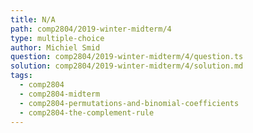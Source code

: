 ```yaml
---
title: N/A
path: comp2804/2019-winter-midterm/4
type: multiple-choice
author: Michiel Smid
question: comp2804/2019-winter-midterm/4/question.ts
solution: comp2804/2019-winter-midterm/4/solution.md
tags:
  - comp2804
  - comp2804-midterm
  - comp2804-permutations-and-binomial-coefficients
  - comp2804-the-complement-rule
---
```

